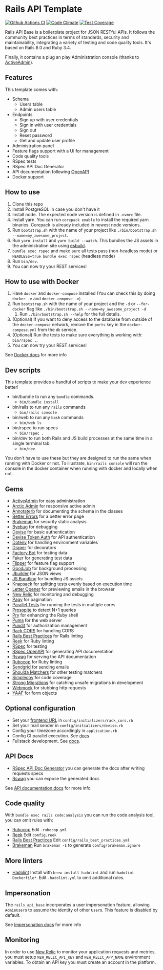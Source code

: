 # Rails API Template

[![Github Actions CI](https://github.com/rootstrap/rails_api_base/actions/workflows/ci.yml/badge.svg?event=push)](https://github.com/rootstrap/rails_api_base/actions)
[![Code Climate](https://codeclimate.com/github/rootstrap/rails_api_base/badges/gpa.svg)](https://codeclimate.com/github/rootstrap/rails_api_base)
[![Test Coverage](https://api.codeclimate.com/v1/badges/63de7f82c79f5fe82f46/test_coverage)](https://codeclimate.com/github/rootstrap/rails_api_base/test_coverage)

Rails API Base is a boilerplate project for JSON RESTful APIs. It follows the community best practices in terms of standards, security and maintainability, integrating a variety of testing and code quality tools. It's based on Rails 8.0 and Ruby 3.4.

Finally, it contains a plug an play Administration console (thanks to [ActiveAdmin](https://github.com/activeadmin/activeadmin)).

## Features

This template comes with:
- Schema
  - Users table
  - Admin users table
- Endpoints
  - Sign up with user credentials
  - Sign in with user credentials
  - Sign out
  - Reset password
  - Get and update user profile
- Administration panel
- Feature flags support with a UI for management
- Code quality tools
- RSpec tests
- RSpec API Doc Generator
- API documentation following [OpenAPI](https://www.openapis.org/)
- Docker support

## How to use

1. Clone this repo
1. Install PostgreSQL in case you don't have it
1. Install node. The expected node version is defined in `.nvmrc` file.
1. Install yarn. You can run `corepack enable` to install the required yarn binaries. Corepack is already included in newest node versions.
1. Run `bootstrap.sh` with the name of your project like `./bin/bootstrap.sh --name=my_awesome_project`.
1. Run `yarn install` and `yarn build --watch`. This bundles the JS assets in the administration site using [esbuild](https://github.com/evanw/esbuild).
1. `bundle exec rspec` and make sure all tests pass (non-headless mode) or `HEADLESS=true bundle exec rspec` (headless mode)
1. Run `bin/dev`.
1. You can now try your REST services!

## How to use with Docker

1. Have `docker` and `docker-compose` installed (You can check this by doing `docker -v` and `docker-compose -v`)
1. Run `bootstrap.sh` with the name of your project and the `-d` or `--for-docker` flag like `./bin/bootstrap.sh --name=my_awesome_project -d`
    1. Run `./bin/bootstrap.sh --help` for the full details.
1. (Optional) If you want to deny access to the database from outside of the `docker-compose` network, remove the `ports` key in the `docker-compose.yml` from the `db` service.
1. (Optional) Run the tests to make sure everything is working with: `bin/rspec .`.
1. You can now try your REST services!

See [Docker docs](./docs/docker.md) for more info

## Dev scripts

This template provides a handful of scripts to make your dev experience better!

- bin/bundle to run any `bundle` commands.
  - `bin/bundle install`
- bin/rails to run any `rails` commands
  - `bin/rails console`
- bin/web to run any `bash` commands
  - `bin/web ls`
- bin/rspec to run specs
  - `bin/rspec .`
- bin/dev to run both Rails and JS build processes at the same time in a single terminal tab.
  - `bin/dev`

You don't have to use these but they are designed to run the same when running with Docker or not.
To illustrate, `bin/rails console` will run the console in the docker container when running with docker and locally when not.

## Gems

- [ActiveAdmin](https://github.com/activeadmin/activeadmin) for easy administration
- [Arctic Admin](https://github.com/cprodhomme/arctic_admin) for responsive active admin
- [Annotaterb](https://github.com/drwl/annotaterb) for documenting the schema in the classes
- [Better Errors](https://github.com/charliesome/better_errors) for a better error page
- [Brakeman](https://github.com/presidentbeef/brakeman) for security static analysis
- [Byebug](https://github.com/deivid-rodriguez/byebug) for debugging
- [Devise](https://github.com/plataformatec/devise) for basic authentication
- [Devise Token Auth](https://github.com/lynndylanhurley/devise_token_auth) for API authentication
- [Dotenv](https://github.com/bkeepers/dotenv) for handling environment variables
- [Draper](https://github.com/drapergem/draper) for decorators
- [Factory Bot](https://github.com/thoughtbot/factory_bot) for testing data
- [Faker](https://github.com/stympy/faker) for generating test data
- [Flipper](https://github.com/jnunemaker/flipper) for feature flag support
- [GoodJob](https://github.com/bensheldon/good_job) for background processing
- [Jbuilder](https://github.com/rails/jbuilder) for JSON views
- [JS Bundling](https://github.com/rails/jsbundling-rails) for bundling JS assets
- [Knapsack](https://github.com/KnapsackPro/knapsack) for splitting tests evenly based on execution time
- [Letter Opener](https://github.com/ryanb/letter_opener) for previewing emails in the browser
- [New Relic](https://github.com/newrelic/newrelic-ruby-agent) for monitoring and debugging
- [Pagy](https://github.com/ddnexus/pagy) for pagination
- [Parallel Tests](https://github.com/grosser/parallel_tests) for running the tests in multiple cores
- [Prosopite](https://github.com/charkost/prosopite) to detect N+1 queries
- [Pry](https://github.com/pry/pry) for enhancing the Ruby shell
- [Puma](https://github.com/puma/puma) for the web server
- [Pundit](https://github.com/varvet/pundit) for authorization management
- [Rack CORS](https://github.com/cyu/rack-cors) for handling CORS
- [Rails Best Practices](https://github.com/flyerhzm/rails_best_practices) for Rails linting
- [Reek](https://github.com/troessner/reek) for Ruby linting
- [RSpec](https://github.com/rspec/rspec) for testing
- [RSpec OpenAPI](https://github.com/exoego/rspec-openapi) for generating API documentation
- [Rswag](https://github.com/rswag/rswag) for serving the API documentation
- [Rubocop](https://github.com/bbatsov/rubocop/) for Ruby linting
- [Sendgrid](https://github.com/stephenb/sendgrid) for sending emails
- [Shoulda Matchers](https://github.com/thoughtbot/shoulda-matchers) for other testing matchers
- [Simplecov](https://github.com/colszowka/simplecov) for code coverage
- [Strong Migrations](https://github.com/ankane/strong_migrations) for catching unsafe migrations in development
- [Webmock](https://github.com/bblimke/webmock) for stubbing http requests
- [YAAF](https://github.com/rootstrap/yaaf) for form objects

## Optional configuration

- Set your [frontend URL](https://github.com/cyu/rack-cors#origin) in `config/initializers/rack_cors.rb`
- Set your mail sender in `config/initializers/devise.rb`
- Config your timezone accordingly in `application.rb`
- Config CI parallel execution. See [docs](docs/ci.md)
- Fullstack development. See [docs](docs/fullstack.md).

## API Docs

- [RSpec API Doc Generator](https://github.com/exoego/rspec-openapi) you can generate the docs after writing requests specs
- [Rswag](https://github.com/rswag/rswag) you can expose the generated docs

See [API documentation docs](./docs/api_documentation.md) for more info

## Code quality

With `bundle exec rails code:analysis` you can run the code analysis tool, you can omit rules with:

- [Rubocop](https://github.com/bbatsov/rubocop/blob/master/config/default.yml) Edit `.rubocop.yml`
- [Reek](https://github.com/troessner/reek#configuration-file) Edit `config.reek`
- [Rails Best Practices](https://github.com/flyerhzm/rails_best_practices#custom-configuration) Edit `config/rails_best_practices.yml`
- [Brakeman](https://github.com/presidentbeef/brakeman) Run `brakeman -I` to generate `config/brakeman.ignore`

## More linters
- [Hadolint](https://github.com/hadolint/hadolint) Install with `brew install hadolint` and run `hadolint Dockerfile*`. Edit `.hadolint.yml` to omit additional rules.

## Impersonation

The `rails_api_base` incorporates a user impersonation feature, allowing `AdminUser`s to assume the identity of other `User`s. This feature is disabled by default.

See [Impersonation docs](./docs/impersonation.md) for more info

## Monitoring

In order to use [New Relic](https://newrelic.com) to monitor your application requests and metrics, you must setup `NEW_RELIC_API_KEY` and `NEW_RELIC_APP_NAME` environment variables.
To obtain an API key you must create an account in the platform.
